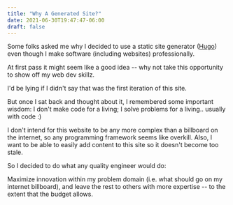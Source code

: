 ```yaml
---
title: "Why A Generated Site?"
date: 2021-06-30T19:47:47-06:00
draft: false
---
```


Some folks asked me why I decided to use a static site generator ([Hugo](https://gohugo.io/)) even though I make software (including websites) professionally.

At first pass it might seem like a good idea -- why not take this opportunity to show off my web dev skillz. 

I'd be lying if I didn't say that was the first iteration of this site. 

But once I sat back and thought about it, I remembered some important wisdom: I don't make code for a living; I solve problems for a living.. usually with code :)

I don't intend for this website to be any more complex than a billboard on the internet, so any programming framework seems like overkill. Also, I want to be able to easily add content to this site so it doesn't become too stale.

So I decided to do what any quality engineer would do: 

Maximize innovation within my problem domain (i.e. what should go on my internet billboard), and leave the rest to others with more expertise -- to the extent that the budget allows.